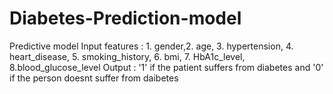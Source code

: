 # Diabetes-Prediction-model
Predictive model
Input features :  1. gender,2. age, 3. hypertension, 4. heart_disease, 5. smoking_history, 6. bmi, 7. HbA1c_level, 8.blood_glucose_level 
Output : '1' if the patient suffers from diabetes and '0' if the person doesnt suffer from daibetes
